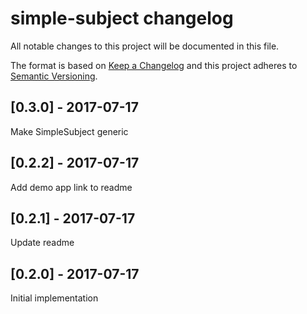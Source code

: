 # simple-subject changelog

All notable changes to this project will be documented in this file.

The format is based on [Keep a Changelog](http://keepachangelog.com/en/1.0.0/)
and this project adheres to [Semantic Versioning](http://semver.org/spec/v2.0.0.html).

## [0.3.0] - 2017-07-17
Make SimpleSubject generic

## [0.2.2] - 2017-07-17
Add demo app link to readme

## [0.2.1] - 2017-07-17
Update readme

## [0.2.0] - 2017-07-17
Initial implementation
